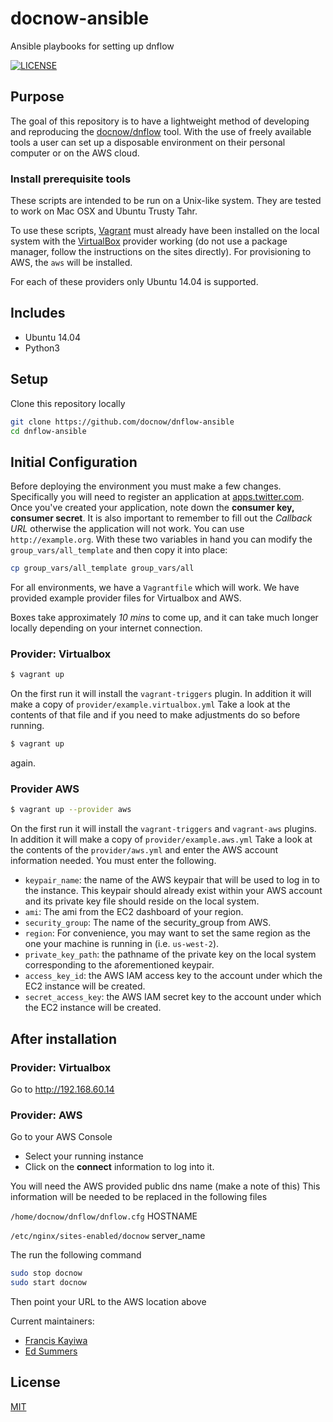 # docnow-ansible
Ansible playbooks for setting up dnflow

[![LICENSE](https://img.shields.io/badge/license-MIT-blue.svg?style=flat-square)](./LICENSE)

## Purpose

The goal of this repository is to have a lightweight method of developing and reproducing the [docnow/dnflow](https://github.com/docnow/dnflow) tool. With the use of freely available tools a user can set up a disposable environment on their personal computer or on the AWS cloud.

### Install prerequisite tools 

These scripts are intended to be run on a Unix-like system. They are tested to work on Mac OSX and Ubuntu Trusty Tahr.

To use these scripts, [Vagrant](https://vagrantup.com) must already have been installed on the local system with the [VirtualBox](https://virtualbox.org) provider working (do not use a package manager, follow the instructions on the sites directly). For provisioning to AWS, the `aws` will be installed. 

For each of these providers only Ubuntu 14.04 is supported.

## Includes

- Ubuntu 14.04
- Python3

## Setup

Clone this repository locally

```bash
git clone https://github.com/docnow/dnflow-ansible
cd dnflow-ansible
```

## Initial Configuration

Before deploying the environment you must make a few changes. Specifically you will need to register an application at [apps.twitter.com](https://apps.twitter.com). Once you've created your application, note down the **consumer key, consumer secret**. It is also important to remember to fill out the _Callback URL_ otherwise the application will not work. You can use `http://example.org`.  With these two variables in hand you can modify the `group_vars/all_template` and then copy it into place:

```bash
cp group_vars/all_template group_vars/all
```

For all environments, we have a `Vagrantfile` which will work. We have provided example provider files for Virtualbox and AWS.

Boxes take approximately _10 mins_ to come up, and it can take much longer locally depending on your internet connection.

### Provider: Virtualbox

```bash
$ vagrant up
```

On the first run it will install the `vagrant-triggers` plugin. In addition it will make a copy of `provider/example.virtualbox.yml` Take a look at the contents of that file and if you need to make adjustments do so before running.


```bash
$ vagrant up
```

again.

### Provider AWS

```bash
$ vagrant up --provider aws
```

On the first run it will install the `vagrant-triggers` and `vagrant-aws` plugins. In addition it will make a copy of `provider/example.aws.yml` Take a look at the contents of the `provider/aws.yml` and enter the AWS account information needed. You must enter the following.

* `keypair_name`: the name of the AWS keypair that will be used to log in to the instance. This keypair should already exist within your AWS account and its private key file should reside on the local system.
* `ami`: The ami from the EC2 dashboard of your region.
* `security_group`: The name of the security_group from AWS.
* `region`: For convenience, you may want to set the same region as the one your machine is running in (i.e. `us-west-2`).
* `private_key_path`: the pathname of the private key on the local system corresponding to the aforementioned keypair.
* `access_key_id`: the AWS IAM access key to the account under which the EC2 instance will be created.
* `secret_access_key`: the AWS IAM secret key to the account under which the EC2 instance will be created.


## After installation

### Provider: Virtualbox

Go to http://192.168.60.14

### Provider: AWS

Go to your AWS Console

* Select your running instance
* Click on the **connect** information to log into it.

You will need the AWS provided public dns name (make a note of this) This information will be needed to be replaced in the following files

`/home/docnow/dnflow/dnflow.cfg` HOSTNAME 

`/etc/nginx/sites-enabled/docnow` server_name

The run the following command

```bash
sudo stop docnow
sudo start docnow
```

Then point your URL to the AWS location above

Current maintainers:

* [Francis Kayiwa](https://github.com/kayiwa)
* [Ed Summers](https://github.com/edsu)

## License

[MIT](https://opensource.org/licenses/MIT)
